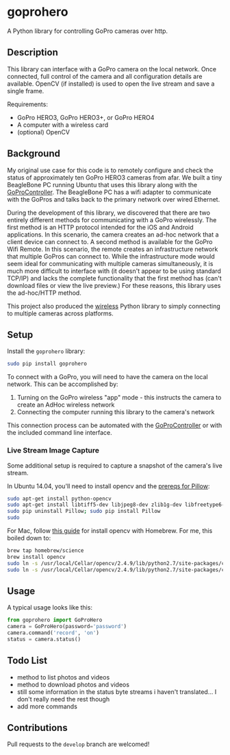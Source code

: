 # goprohero

A Python library for controlling GoPro cameras over http.

## Description

This library can interface with a GoPro camera on the local network. Once connected, full control of the camera and all configuration details are available. OpenCV (if installed) is used to open the live stream and save a single frame.

Requirements:

* GoPro HERO3, GoPro HERO3+, or GoPro HERO4
* A computer with a wireless card
* (optional) OpenCV

## Background

My original use case for this code is to remotely configure and check the status of approximately ten GoPro HERO3 cameras from afar. We built a tiny BeagleBone PC running Ubuntu that uses this library along with the [GoProController](https://github.com/joshvillbrandt/GoProController). The BeagleBone PC has a wifi adapter to communicate with the GoPros and talks back to the primary network over wired Ethernet.

During the development of this library, we discovered that there are two entirely different methods for communicating with a GoPro wirelessly. The first method is an HTTP protocol  intended for the iOS and Android applications. In this scenario, the camera creates an ad-hoc network that a client device can connect to. A second method is available for the GoPro Wifi Remote. In this scenario, the remote creates an infrastructure network that multiple GoPros can connect to. While the infrastructure mode would seem ideal for communicating with multiple cameras simultaneously, it is much more difficult to interface with (it doesn't appear to be using standard TCP/IP) and lacks the complete functionality that the first method has (can't download files or view the live preview.) For these reasons, this library uses the ad-hoc/HTTP method.

This project also produced the [wireless](https://github.com/joshvillbrandt/wireless) Python library to simply connecting to multiple cameras across platforms.

## Setup

Install the `goprohero` library:

```bash
sudo pip install goprohero
```

To connect with a GoPro, you will need to have the camera on the local network. This can be accomplished by:

1. Turning on the GoPro wireless "app" mode - this instructs the camera to create an AdHoc wireless network
1. Connecting the computer running this library to the camera's network

This connection process can be automated with the [GoProController](https://github.com/joshvillbrandt/GoProController) or with the included command line interface.

### Live Stream Image Capture

Some additional setup is required to capture a snapshot of the camera's live stream.

In Ubuntu 14.04, you'll need to install opencv and the [prereqs for Pillow](http://pillow.readthedocs.org/installation.html#linux-installation):

```bash
sudo apt-get install python-opencv
sudo apt-get install libtiff5-dev libjpeg8-dev zlib1g-dev libfreetype6-dev liblcms2-dev libwebp-dev tcl8.6-dev tk8.6-dev python-tk
sudo pip uninstall Pillow; sudo pip install Pillow
sudo
```

For Mac, follow [this guide](https://jjyap.wordpress.com/2014/05/24/installing-opencv-2-4-9-on-mac-osx-with-python-support/) for install opencv with Homebrew. For me, this boiled down to:

```bash
brew tap homebrew/science
brew install opencv
sudo ln -s /usr/local/Cellar/opencv/2.4.9/lib/python2.7/site-packages/cv.py /Library/Python/2.7/site-packages/cv.py
sudo ln -s /usr/local/Cellar/opencv/2.4.9/lib/python2.7/site-packages/cv2.so /Library/Python/2.7/site-packages/cv2.so
```

## Usage

A typical usage looks like this:

```python
from goprohero import GoProHero
camera = GoProHero(password='password')
camera.command('record', 'on')
status = camera.status()
```

## Todo List

* method to list photos and videos
* method to download photos and videos
* still some information in the status byte streams i haven't translated... I don't really need the rest though
* add more commands

## Contributions

Pull requests to the `develop` branch are welcomed!
